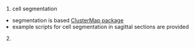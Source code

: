 1. cell segmentation
  - segmentation is based [ClusterMap package](https://github.com/wanglab-broad/ClusterMap)
  - example scripts for cell segmentation in sagittal sections are provided

2.
